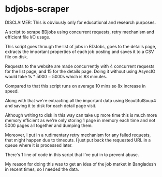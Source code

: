 # bdjobs-scraper
DISCLAIMER: This is obviously only for educational and research purposes.

A script to scrape BDjobs using concurrent requests, retry mechanism and efficient file I/O usage.

This script goes through the list of jobs in BDJobs, goes to the details page, extracts the important properties of each job posting and saves it to a CSV file on disk.

Requests to the website are made concurrently with 4 concurrent requests for the list page, and 15 for the details page. Doing it without using AsyncIO would take 1s * 5000 = 5000s which is 83 minutes.

Compared to that this script runs on average 10 mins so 8x increase in speed.

Along with that we're extracting all the important data using BeautifulSoup4 and saving it to disk for each detail page visit.

Although writing to disk in this way can take up more time this is much more memory efficient as we're only storing 1 page in memory each time and not 5000 pages all together and dumping them.

Moreover, I put in a rudimentary retry mechanism for any failed requests, that might happen due to timeouts. I just put back the requested URL in a queue where it is processed later.

There's 1 line of code in this script that I've put in to prevent abuse.

My reason for doing this was to get an idea of the job market in Bangladesh in recent times, so I needed the data.
